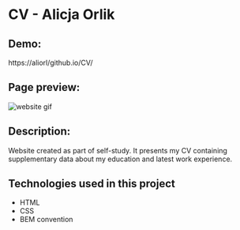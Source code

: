 # CV - Alicja Orlik

## Demo:

https://aliorl/github.io/CV/

## Page preview:

![website gif](https://media.giphy.com/media/CLdnhQ2nMU1n3d76Ad/giphy.gif)

## Description:

Website created as part of self-study. It presents my CV containing supplementary data about my education and latest work experience.

## Technologies used in this project

- HTML
- CSS
- BEM convention
